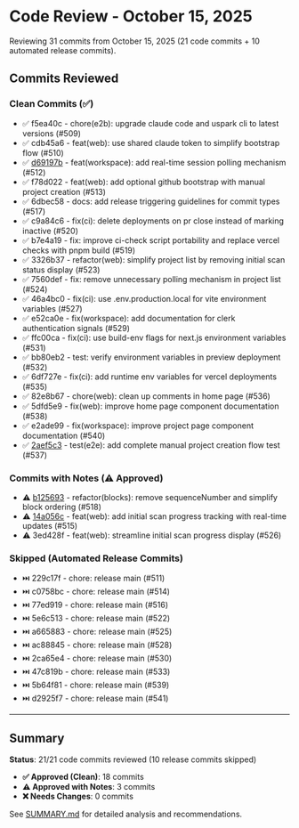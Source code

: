 # Code Review - October 15, 2025

Reviewing 31 commits from October 15, 2025 (21 code commits + 10 automated release commits).

## Commits Reviewed

### Clean Commits (✅)
- ✅ f5ea40c - chore(e2b): upgrade claude code and uspark cli to latest versions (#509)
- ✅ cdb45a6 - feat(web): use shared claude token to simplify bootstrap flow (#510)
- ✅ [d69197b](review-d69197b.md) - feat(workspace): add real-time session polling mechanism (#512)
- ✅ f78d022 - feat(web): add optional github bootstrap with manual project creation (#513)
- ✅ 6dbec58 - docs: add release triggering guidelines for commit types (#517)
- ✅ c9a84c6 - fix(ci): delete deployments on pr close instead of marking inactive (#520)
- ✅ b7e4a19 - fix: improve ci-check script portability and replace vercel checks with pnpm build (#519)
- ✅ 3326b37 - refactor(web): simplify project list by removing initial scan status display (#523)
- ✅ 7560def - fix: remove unnecessary polling mechanism in project list (#524)
- ✅ 46a4bc0 - fix(ci): use .env.production.local for vite environment variables (#527)
- ✅ e52ca0e - fix(workspace): add documentation for clerk authentication signals (#529)
- ✅ ffc00ca - fix(ci): use build-env flags for next.js environment variables (#531)
- ✅ bb80eb2 - test: verify environment variables in preview deployment (#532)
- ✅ 6df727e - fix(ci): add runtime env variables for vercel deployments (#535)
- ✅ 82e8b67 - chore(web): clean up comments in home page (#536)
- ✅ 5dfd5e9 - fix(web): improve home page component documentation (#538)
- ✅ e2ade99 - fix(workspace): improve project page component documentation (#540)
- ✅ [2aef5c3](review-2aef5c3.md) - test(e2e): add complete manual project creation flow test (#537)

### Commits with Notes (⚠️ Approved)
- ⚠️ [b125693](review-b125693.md) - refactor(blocks): remove sequenceNumber and simplify block ordering (#518)
- ⚠️ [14a056c](review-14a056c.md) - feat(web): add initial scan progress tracking with real-time updates (#515)
- ⚠️ 3ed428f - feat(web): streamline initial scan progress display (#526)

### Skipped (Automated Release Commits)
- ⏭️ 229c17f - chore: release main (#511)
- ⏭️ c0758bc - chore: release main (#514)
- ⏭️ 77ed919 - chore: release main (#516)
- ⏭️ 5e6c513 - chore: release main (#522)
- ⏭️ a665883 - chore: release main (#525)
- ⏭️ ac88845 - chore: release main (#528)
- ⏭️ 2ca65e4 - chore: release main (#530)
- ⏭️ 47c819b - chore: release main (#533)
- ⏭️ 5b64f81 - chore: release main (#539)
- ⏭️ d2925f7 - chore: release main (#541)

---

## Summary

**Status**: 21/21 code commits reviewed (10 release commits skipped)

- **✅ Approved (Clean)**: 18 commits
- **⚠️ Approved with Notes**: 3 commits
- **❌ Needs Changes**: 0 commits

See [SUMMARY.md](SUMMARY.md) for detailed analysis and recommendations.

